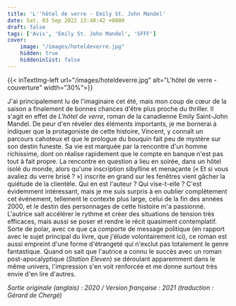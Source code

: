 ```yaml
---
title: 'L''hôtel de verre - Emily St. John Mandel'
date: Sat, 03 Sep 2022 13:40:42 +0000
draft: false
tags: ['Avis', 'Emily St. John Mandel', 'SFFF']
cover: 
    image: "/images/hoteldeverre.jpg"
    hidden: true
    hiddeninlist: false
---
```


{{< inTextImg-left url="/images/hoteldeverre.jpg" alt="L'hôtel de verre - couverture" width="30%">}}

J'ai principalement lu de l'imaginaire cet été, mais mon coup de cœur de la saison a finalement de bonnes chances d'être plus proche du thriller. Il s'agit en effet de _L'hôtel de verre_, roman de la canadienne Emily Saint-John Mandel. De peur d'en révéler des éléments importants, je me bornerai à indiquer que la protagoniste de cette histoire, Vincent, y connaît un parcours cahoteux et que le prologue du bouquin fait peu de mystère sur son destin funeste. Sa vie est marquée par la rencontre d'un homme richissime, dont on réalise rapidement que le compte en banque n'est pas tout à fait propre. La rencontre en question a lieu en soirée, dans un hôtel isolé du monde, alors qu'une inscription sibylline et menaçante (« Et si vous avaliez du verre brisé ? ») inscrite en grand sur les fenêtres vient gâcher la quiétude de la clientèle. Qui en est l'auteur ? Qui vise-t-elle ? C'est évidemment intéressant, mais je me suis surpris à en oublier complètement cet événement, tellement le contexte plus large, celui de la fin des années 2000, et le destin des personnages de cette histoire m'a passionné. L'autrice sait accélérer le rythme et créer des situations de tension très efficaces, mais aussi se poser et rendre le récit quasiment contemplatif. Sorte de polar, avec ce que ça comporte de message politique (en rapport avec le sujet principal du livre, que j'élude volontairement ici), ce roman est aussi empreint d'une forme d'étrangeté qui n'exclut pas totalement le genre fantastique. Quand on sait que l'autrice a connu le succès avec un roman post-apocalyptique (_Station Eleven_) se déroulant apparemment dans le même univers, l'impression s'en voit renforcée et me donne surtout très envie d'en lire d'autres.

_Sortie originale (anglais) : 2020 / Version française : 2021 (traduction : Gérard de Chergé)_